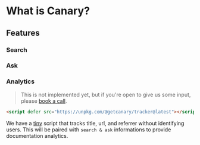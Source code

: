 # What is Canary?

## Features

### Search

### Ask

### Analytics

> This is not implemented yet, but if you're open to give us some input, please [book a call](https://cal.com/yujonglee/canary).

```html
<script defer src="https://unpkg.com/@getcanary/tracker@latest"></script>
```

We have a [tiny](https://packagephobia.com/result?p=@getcanary/tracker) script that tracks title, url, and referrer without identifying users. This will be paired with `search & ask` informations to provide documentation analytics.

